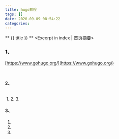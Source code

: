 ```yaml
---
title: hugo教程
tags: []
date: 2020-09-09 08:54:22
categories:
---
```

** {{ title }} ** <Excerpt in index | 首页摘要>


<!-- more -->

### 1、


[https://www.gohugo.org/](https://www.gohugo.org/)

```

```

![]()

#### 2、

```

```

![]()
1. 
2. 
3. 

#### 3、

1. 
2. 
3. 

```

```
![]()